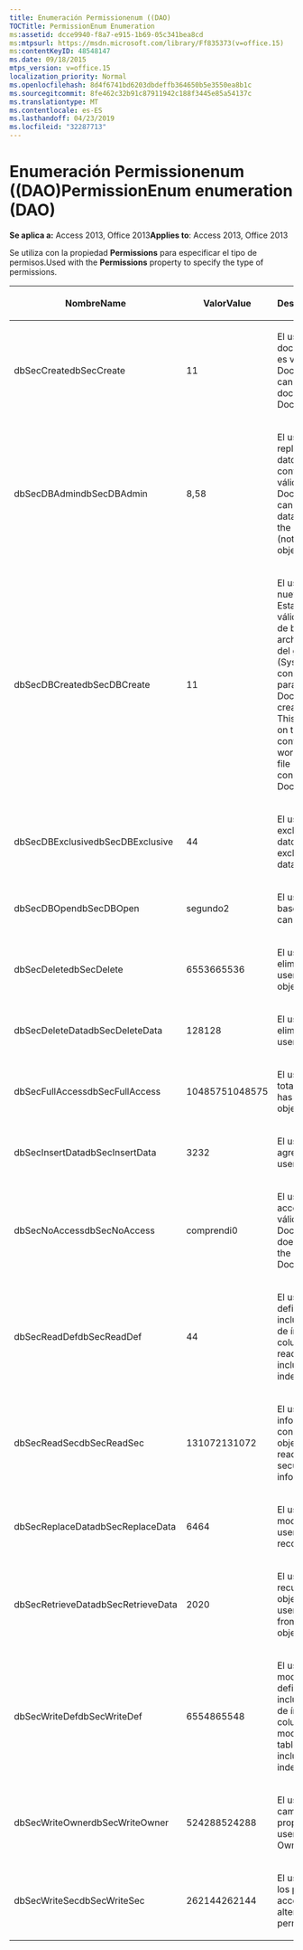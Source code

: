 ```yaml
---
title: Enumeración Permissionenum ((DAO)
TOCTitle: PermissionEnum Enumeration
ms:assetid: dcce9940-f8a7-e915-1b69-05c341bea8cd
ms:mtpsurl: https://msdn.microsoft.com/library/Ff835373(v=office.15)
ms:contentKeyID: 48548147
ms.date: 09/18/2015
mtps_version: v=office.15
localization_priority: Normal
ms.openlocfilehash: 8d4f6741bd6203dbdeffb364650b5e3550ea8b1c
ms.sourcegitcommit: 8fe462c32b91c87911942c188f3445e85a54137c
ms.translationtype: MT
ms.contentlocale: es-ES
ms.lasthandoff: 04/23/2019
ms.locfileid: "32287713"
---
```

# <a name="permissionenum-enumeration-dao"></a><span data-ttu-id="09e73-102">Enumeración Permissionenum ((DAO)</span><span class="sxs-lookup"><span data-stu-id="09e73-102">PermissionEnum enumeration (DAO)</span></span>


<span data-ttu-id="09e73-103">**Se aplica a:** Access 2013, Office 2013</span><span class="sxs-lookup"><span data-stu-id="09e73-103">**Applies to**: Access 2013, Office 2013</span></span>

<span data-ttu-id="09e73-104">Se utiliza con la propiedad **Permissions** para especificar el tipo de permisos.</span><span class="sxs-lookup"><span data-stu-id="09e73-104">Used with the **Permissions** property to specify the type of permissions.</span></span>

<table>
<colgroup>
<col style="width: 33%" />
<col style="width: 33%" />
<col style="width: 33%" />
</colgroup>
<thead>
<tr class="header">
<th><p><span data-ttu-id="09e73-105">Nombre</span><span class="sxs-lookup"><span data-stu-id="09e73-105">Name</span></span></p></th>
<th><p><span data-ttu-id="09e73-106">Valor</span><span class="sxs-lookup"><span data-stu-id="09e73-106">Value</span></span></p></th>
<th><p><span data-ttu-id="09e73-107">Descripción</span><span class="sxs-lookup"><span data-stu-id="09e73-107">Description</span></span></p></th>
</tr>
</thead>
<tbody>
<tr class="odd">
<td><p><span data-ttu-id="09e73-108">dbSecCreate</span><span class="sxs-lookup"><span data-stu-id="09e73-108">dbSecCreate</span></span></p></td>
<td><p><span data-ttu-id="09e73-109">1</span><span class="sxs-lookup"><span data-stu-id="09e73-109">1</span></span></p></td>
<td><p><span data-ttu-id="09e73-110">El usuario puede crear documentos nuevos (no es válido para objetos Document).</span><span class="sxs-lookup"><span data-stu-id="09e73-110">The user can create new documents (not valid for Document objects).</span></span></p></td>
</tr>
<tr class="even">
<td><p><span data-ttu-id="09e73-111">dbSecDBAdmin</span><span class="sxs-lookup"><span data-stu-id="09e73-111">dbSecDBAdmin</span></span></p></td>
<td><p><span data-ttu-id="09e73-112">8,5</span><span class="sxs-lookup"><span data-stu-id="09e73-112">8</span></span></p></td>
<td><p><span data-ttu-id="09e73-113">El usuario puede replicar una base de datos y cambiar su contraseña (no es válido para objetos Document).</span><span class="sxs-lookup"><span data-stu-id="09e73-113">The user can replicate a database and change the database password (not valid for Document objects).</span></span></p></td>
</tr>
<tr class="odd">
<td><p><span data-ttu-id="09e73-114">dbSecDBCreate</span><span class="sxs-lookup"><span data-stu-id="09e73-114">dbSecDBCreate</span></span></p></td>
<td><p><span data-ttu-id="09e73-115">1</span><span class="sxs-lookup"><span data-stu-id="09e73-115">1</span></span></p></td>
<td><p><span data-ttu-id="09e73-p101">El usuario puede crear nuevas bases de datos. Esta opción sólo es válida en el contenedor de bases de datos en el archivo de información del grupo de trabajo (Systen.mdw). Esta constante no es válida para objetos Document.</span><span class="sxs-lookup"><span data-stu-id="09e73-p101">The user can create new databases. This option is valid only on the Databases container in the workgroup information file (Systen.mdw). This constant is not valid for Document objects.</span></span></p></td>
</tr>
<tr class="even">
<td><p><span data-ttu-id="09e73-119">dbSecDBExclusive</span><span class="sxs-lookup"><span data-stu-id="09e73-119">dbSecDBExclusive</span></span></p></td>
<td><p><span data-ttu-id="09e73-120">4</span><span class="sxs-lookup"><span data-stu-id="09e73-120">4</span></span></p></td>
<td><p><span data-ttu-id="09e73-121">El usuario tiene acceso exclusivo a la base de datos.</span><span class="sxs-lookup"><span data-stu-id="09e73-121">The user has exclusive access to the database.</span></span></p></td>
</tr>
<tr class="odd">
<td><p><span data-ttu-id="09e73-122">dbSecDBOpen</span><span class="sxs-lookup"><span data-stu-id="09e73-122">dbSecDBOpen</span></span></p></td>
<td><p><span data-ttu-id="09e73-123">segundo</span><span class="sxs-lookup"><span data-stu-id="09e73-123">2</span></span></p></td>
<td><p><span data-ttu-id="09e73-124">El usuario puede abrir la base de datos.</span><span class="sxs-lookup"><span data-stu-id="09e73-124">The user can open the database.</span></span></p></td>
</tr>
<tr class="even">
<td><p><span data-ttu-id="09e73-125">dbSecDelete</span><span class="sxs-lookup"><span data-stu-id="09e73-125">dbSecDelete</span></span></p></td>
<td><p><span data-ttu-id="09e73-126">65536</span><span class="sxs-lookup"><span data-stu-id="09e73-126">65536</span></span></p></td>
<td><p><span data-ttu-id="09e73-127">El usuario puede eliminar el objeto.</span><span class="sxs-lookup"><span data-stu-id="09e73-127">The user can delete the object.</span></span></p></td>
</tr>
<tr class="odd">
<td><p><span data-ttu-id="09e73-128">dbSecDeleteData</span><span class="sxs-lookup"><span data-stu-id="09e73-128">dbSecDeleteData</span></span></p></td>
<td><p><span data-ttu-id="09e73-129">128</span><span class="sxs-lookup"><span data-stu-id="09e73-129">128</span></span></p></td>
<td><p><span data-ttu-id="09e73-130">El usuario puede eliminar registros.</span><span class="sxs-lookup"><span data-stu-id="09e73-130">The user can delete records.</span></span></p></td>
</tr>
<tr class="even">
<td><p><span data-ttu-id="09e73-131">dbSecFullAccess</span><span class="sxs-lookup"><span data-stu-id="09e73-131">dbSecFullAccess</span></span></p></td>
<td><p><span data-ttu-id="09e73-132">1048575</span><span class="sxs-lookup"><span data-stu-id="09e73-132">1048575</span></span></p></td>
<td><p><span data-ttu-id="09e73-133">El usuario tiene acceso total al objeto.</span><span class="sxs-lookup"><span data-stu-id="09e73-133">The user has full access to the object.</span></span></p></td>
</tr>
<tr class="odd">
<td><p><span data-ttu-id="09e73-134">dbSecInsertData</span><span class="sxs-lookup"><span data-stu-id="09e73-134">dbSecInsertData</span></span></p></td>
<td><p><span data-ttu-id="09e73-135">32</span><span class="sxs-lookup"><span data-stu-id="09e73-135">32</span></span></p></td>
<td><p><span data-ttu-id="09e73-136">El usuario puede agregar registros.</span><span class="sxs-lookup"><span data-stu-id="09e73-136">The user can add records.</span></span></p></td>
</tr>
<tr class="even">
<td><p><span data-ttu-id="09e73-137">dbSecNoAccess</span><span class="sxs-lookup"><span data-stu-id="09e73-137">dbSecNoAccess</span></span></p></td>
<td><p><span data-ttu-id="09e73-138">comprendi</span><span class="sxs-lookup"><span data-stu-id="09e73-138">0</span></span></p></td>
<td><p><span data-ttu-id="09e73-139">El usuario no tiene acceso al objeto (no es válido para objetos Document).</span><span class="sxs-lookup"><span data-stu-id="09e73-139">The user does not have access to the object (not valid for Document objects).</span></span></p></td>
</tr>
<tr class="odd">
<td><p><span data-ttu-id="09e73-140">dbSecReadDef</span><span class="sxs-lookup"><span data-stu-id="09e73-140">dbSecReadDef</span></span></p></td>
<td><p><span data-ttu-id="09e73-141">4</span><span class="sxs-lookup"><span data-stu-id="09e73-141">4</span></span></p></td>
<td><p><span data-ttu-id="09e73-142">El usuario puede leer la definición de tabla, incluida la información de índice y de columnas.</span><span class="sxs-lookup"><span data-stu-id="09e73-142">The user can read the table definition, including column and index information.</span></span></p></td>
</tr>
<tr class="even">
<td><p><span data-ttu-id="09e73-143">dbSecReadSec</span><span class="sxs-lookup"><span data-stu-id="09e73-143">dbSecReadSec</span></span></p></td>
<td><p><span data-ttu-id="09e73-144">131072</span><span class="sxs-lookup"><span data-stu-id="09e73-144">131072</span></span></p></td>
<td><p><span data-ttu-id="09e73-145">El usuario puede leer la información relacionada con la seguridad del objeto.</span><span class="sxs-lookup"><span data-stu-id="09e73-145">The user can read the object's security-related information.</span></span></p></td>
</tr>
<tr class="odd">
<td><p><span data-ttu-id="09e73-146">dbSecReplaceData</span><span class="sxs-lookup"><span data-stu-id="09e73-146">dbSecReplaceData</span></span></p></td>
<td><p><span data-ttu-id="09e73-147">64</span><span class="sxs-lookup"><span data-stu-id="09e73-147">64</span></span></p></td>
<td><p><span data-ttu-id="09e73-148">El usuario puede modificar registros.</span><span class="sxs-lookup"><span data-stu-id="09e73-148">The user can modify records.</span></span></p></td>
</tr>
<tr class="even">
<td><p><span data-ttu-id="09e73-149">dbSecRetrieveData</span><span class="sxs-lookup"><span data-stu-id="09e73-149">dbSecRetrieveData</span></span></p></td>
<td><p><span data-ttu-id="09e73-150">20</span><span class="sxs-lookup"><span data-stu-id="09e73-150">20</span></span></p></td>
<td><p><span data-ttu-id="09e73-151">El usuario puede recuperar datos del objeto Document.</span><span class="sxs-lookup"><span data-stu-id="09e73-151">The user can retrieve data from the Document object.</span></span></p></td>
</tr>
<tr class="odd">
<td><p><span data-ttu-id="09e73-152">dbSecWriteDef</span><span class="sxs-lookup"><span data-stu-id="09e73-152">dbSecWriteDef</span></span></p></td>
<td><p><span data-ttu-id="09e73-153">65548</span><span class="sxs-lookup"><span data-stu-id="09e73-153">65548</span></span></p></td>
<td><p><span data-ttu-id="09e73-154">El usuario puede modificar o eliminar la definición de tabla, incluida la información de índice y de columnas.</span><span class="sxs-lookup"><span data-stu-id="09e73-154">The user can modify or delete the table definition, including column and index information.</span></span></p></td>
</tr>
<tr class="even">
<td><p><span data-ttu-id="09e73-155">dbSecWriteOwner</span><span class="sxs-lookup"><span data-stu-id="09e73-155">dbSecWriteOwner</span></span></p></td>
<td><p><span data-ttu-id="09e73-156">524288</span><span class="sxs-lookup"><span data-stu-id="09e73-156">524288</span></span></p></td>
<td><p><span data-ttu-id="09e73-157">El usuario puede cambiar el valor de la propiedad Owner.</span><span class="sxs-lookup"><span data-stu-id="09e73-157">The user can change the Owner property setting.</span></span></p></td>
</tr>
<tr class="odd">
<td><p><span data-ttu-id="09e73-158">dbSecWriteSec</span><span class="sxs-lookup"><span data-stu-id="09e73-158">dbSecWriteSec</span></span></p></td>
<td><p><span data-ttu-id="09e73-159">262144</span><span class="sxs-lookup"><span data-stu-id="09e73-159">262144</span></span></p></td>
<td><p><span data-ttu-id="09e73-160">El usuario puede alterar los permisos de acceso.</span><span class="sxs-lookup"><span data-stu-id="09e73-160">The user can alter access permissions.</span></span></p></td>
</tr>
</tbody>
</table>

